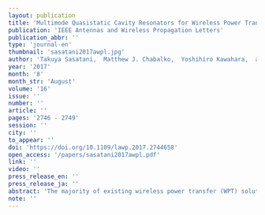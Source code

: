 ```yaml
---
layout: publication
title: 'Multimode Quasistatic Cavity Resonators for Wireless Power Transfer'
publication: 'IEEE Antennas and Wireless Propagation Letters'
publication_abbr: ''
type: 'journal-en'
thumbnail: 'sasatani2017awpl.jpg'
author: 'Takuya Sasatani,  Matthew J. Chabalko,  Yoshihiro Kawahara,  and Alanson P. Sample'
year: '2017'
month: '8'
month_str: 'August'
volume: '16'
issue: ''
number: ''
article: ''
pages: '2746 - 2749'
session: ''
city: ''
to_appear: ''
doi: 'https://doi.org/10.1109/lawp.2017.2744658'
open_access: '/papers/sasatani2017awpl.pdf'
link: ''
video: ''
press_release_en: ''
press_release_ja: ''
abstract: 'The majority of existing wireless power transfer (WPT) solutions are limited to two-dimensional (2-D) configurations, which limits mobility when charging electronic devices. What is needed are systems capable of 3-D WPT, which can deliver power everywhere throughout large volumes. Prior work on quasistatic cavity resonance (QSCR) showed promising results for ubiquitous WPT at room scales or larger. However, many challenges remain for QSCR, such as the need for a conductive pole in the middle of the room and the power efficiency that is not high over the entire cavity volume. To address these two issues, this letter introduces a room-scale resonator that possesses a “pole independent” (PI) mode, which can be operated without a pole. It is shown by finite-element simulations that by using the PI mode alone, power can be delivered to 93% of the 54 m 3 volume with over 50% efficiency. Moreover, the PI mode and the “pole dependent” (PD) mode, which was used in previous QSCR work, can coexist in the same resonator. These two modes can be selectively stimulated by shifting the operation frequency by less than 1%, and no physical switching components are required. It is shown by simulations that power can be delivered with over 66% efficiency to any location in the room by using this dual-mode operation.'
note: ''
---
```

